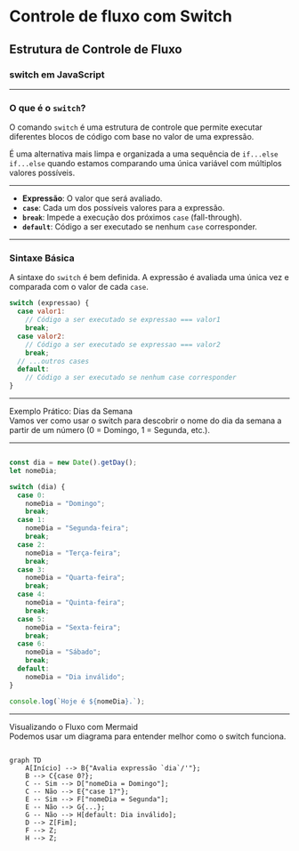 # Controle de fluxo com Switch

## Estrutura de Controle de Fluxo

### **switch** em JavaScript

***

### O que é o `switch`?

O comando `switch` é uma estrutura de controle que permite executar diferentes blocos de código com base no valor de uma expressão.

É uma alternativa mais limpa e organizada a uma sequência de `if...else if...else` quando estamos comparando uma única variável com múltiplos valores possíveis.

***

* **Expressão**: O valor que será avaliado.
* **`case`**: Cada um dos possíveis valores para a expressão.
* **`break`**: Impede a execução dos próximos `case` (fall-through).
* **`default`**: Código a ser executado se nenhum `case` corresponder.

***

### Sintaxe Básica

A sintaxe do `switch` é bem definida. A expressão é avaliada uma única vez e comparada com o valor de cada `case`.

```javascript
switch (expressao) {
  case valor1:
    // Código a ser executado se expressao === valor1
    break;
  case valor2:
    // Código a ser executado se expressao === valor2
    break;
  // ...outros cases
  default:
    // Código a ser executado se nenhum case corresponder
}
```

***

Exemplo Prático: Dias da Semana\
Vamos ver como usar o switch para descobrir o nome do dia da semana a partir de um número (0 = Domingo, 1 = Segunda, etc.).

***

```javascript

const dia = new Date().getDay();
let nomeDia;

switch (dia) {
  case 0:
    nomeDia = "Domingo";
    break;
  case 1:
    nomeDia = "Segunda-feira";
    break;
  case 2:
    nomeDia = "Terça-feira";
    break;
  case 3:
    nomeDia = "Quarta-feira";
    break;
  case 4:
    nomeDia = "Quinta-feira";
    break;
  case 5:
    nomeDia = "Sexta-feira";
    break;
  case 6:
    nomeDia = "Sábado";
    break;
  default:
    nomeDia = "Dia inválido";
}

console.log(`Hoje é ${nomeDia}.`);
```

***

Visualizando o Fluxo com Mermaid\
Podemos usar um diagrama para entender melhor como o switch funciona.

```mermaid

graph TD
    A[Início] --> B{"Avalia expressão `dia`/'"};
    B --> C{case 0?};
    C -- Sim --> D["nomeDia = Domingo"];
    C -- Não --> E{"case 1?"};
    E -- Sim --> F["nomeDia = Segunda"];
    E -- Não --> G{...};
    G -- Não --> H[default: Dia inválido];
    D --> Z[Fim];
    F --> Z;
    H --> Z;
```

```mermaid
```
